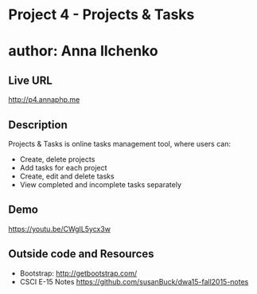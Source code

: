 # Project 4 - Projects & Tasks
# author: Anna Ilchenko
## Live URL
<http://p4.annaphp.me>

## Description
Projects & Tasks is online tasks management tool, where users can:
* Create, delete projects
* Add tasks for each project
* Create, edit and delete tasks
* View completed and incomplete tasks separately

## Demo
<https://youtu.be/CWgIL5ycx3w>


## Outside code and Resources
* Bootstrap:
  http://getbootstrap.com/
* CSCI E-15 Notes
  https://github.com/susanBuck/dwa15-fall2015-notes
